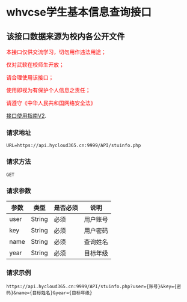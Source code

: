 # whvcse学生基本信息查询接口

## 该接口数据来源为校内各公开文件
<font color=red>本接口仅供交流学习，切勿用作违法用途；

仅对武软在校师生开放；

请合理使用该接口；

使用即视为有保护个人信息之责任；

请遵守《中华人民共和国网络安全法》
</font>


[接口使用指南V2](http://mp.weixin.qq.com/s?__biz=Mzg3NzA5ODYwMg==&mid=2247483742&idx=1&sn=790f742718d3e3ff06f7e156a424e032&chksm=cf29625bf85eeb4dbcf5edbd836312c38de9e2b962b62a1f1743d6c89987324d5f7c6a9d9659&mpshare=1&scene=23&srcid=&sharer_sharetime=1593657175024&sharer_shareid=bd451472098b909c977b4bea5d828a86#rd
). 

### 请求地址
    URL=https://api.hycloud365.cn:9999/API/stuinfo.php
### 请求方法
    GET
### 请求参数
参数     | 类型    |  是否必须  | 说明
-------- | -----    | -------- | ------
user  | String  | 必须  | 用户账号
key  | String  |  必须  | 用户密码
name  | String  |  必须  | 查询姓名
year  | String  |  必须  |  目标年级
### 请求示例
    https://api.hycloud365.cn:9999/API/stuinfo.php?user={账号}&key={密码}&name={目标姓名}&year={目标年级} 
